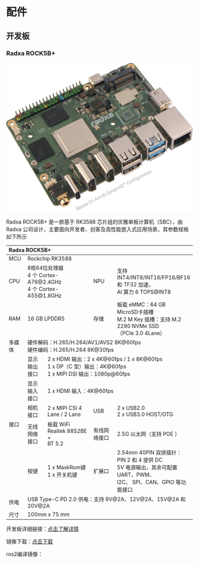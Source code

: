 # 配件
## 开发板
### Radxa ROCK5B+
![图片alt](../image/development_board.png)

Radxa ROCK5B+ 是一款基于 RK3588 芯片组的优雅单板计算机（SBC），由 Radxa 公司设计，主要面向开发者、创客及高性能嵌入式应用场景，其参数规格如下所示  

<div class="wy-table-responsive">
    <table class="docutils align-default">
        <thead>
            <tr class="row-odd" align="left">
                <th class="head" colspan=5>Radxa ROCK5B+</th>
            </tr>
        </thead>
        <tbody>
            <tr class="row-even">
                <td>MCU</td>
                <td colspan=4>Rockchip RK3588</td>
            </tr>
            <tr class="row-odd">
                <td>CPU</td>
                <td colspan=2>8核64位处理器<br>4 个 Cortex-A76@2.4GHz<br>4 个 Cortex-A55@1.8GHz</td>
                <td>NPU</td>
                <td>支持 INT4/INT8/INT16/FP16/BF16 和 TF32 加速，<br>AI 算力 6 TOPS@INT8</td>
            </tr>
            <tr class="row-even">
                <td>RAM</td>
                <td colspan=2>16 GB LPDDR5</td>
                <td>存储</td>
                <td>板载 eMMC：64 GB<br>MicroSD卡插槽<br>M.2 M Key 插槽：支持 M.2 2280 NVMe SSD<br>（PCIe 3.0 4Lane）</td>
            </tr>
            <tr class="row-odd">
                <td>多媒体</td>
                <td colspan=4>硬件解码：H.265/H.264/AV1/AVS2 8K@60fps<br>硬件编码：H.265/H.264 8K@30fps</td>
            </tr>
            <tr class="row-even">
                <td rowspan=5>接口</td>
                <td>显示输出接口</td>
                <td colspan=3>2 x HDMI 输出：2 x 4K@60fps / 1 x 8K@60fps<br>1 x DP（C 型）输出：4K@60fps<br>1 x MIPI DSI 输出：1080p@60fps</td>
            </tr>
            <tr class="row-odd">
                <td style="border-left-width: 1px;">显示输入接口</td>
                <td colspan=3>1 x HDMI 输入：4K@60fps</td>
            </tr>
            <tr class="row-even">
                <td style="border-left-width: 1px;">相机接口</td>
                <td>2 x MIPI CSI 4 Lane / 2 Lane</td>
                <td>USB</td>
                <td>2 x USB2.0<br>2 x USB3.0 HOST/OTG</td>
            </tr>
            <tr class="row-odd">
                <td style="border-left-width: 1px;">无线网络接口</td>
                <td>板载 WiFi Realtek 8852BE + <br>BT 5.2</td>
                <td>有线网络接口</td>
                <td>2.5G 以太网（支持 POE ）</td>
            </tr>
             <tr class="row-even">
                <td style="border-left-width: 1px;">按键</td>
                <td>1 x MaskRom键<br>1 x 开关机键</td>
                <td>扩展口</td>
                <td width="10%">2.54mm 40PIN 双排插针：PIN 2 和 4 提供 DC<br>5V 电源输出，其余可配置 UART、PWM、<br>I2C、 SPI、CAN、GPIO 等功能接口</td>
            </tr>
            <tr class="row-odd">
                <td>供电</td>
                <td colspan=4>USB Type-C PD 2.0 供电：支持 9V@2A、12V@2A、15V@2A 和 20V@2A</td>
            </tr>
            <tr class="row-even">
                <td>尺寸</td>
                <td colspan=4>100mm x 75 mm</td>
            </tr>
        </tbody>
    </table>
</div>


开发板详细链接：[点击了解详情](https://radxa.com/products/rock5/5bp)  

镜像下载：[点击下载](https://cdn.robosense.cn/AC1rk3588_spl_loader_v1.15.113.bin)  

ros2编译镜像：